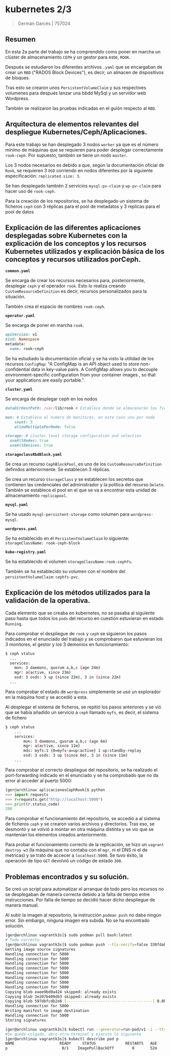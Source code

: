 # kubernetes 2/3

> Germán Garcés | 757024

## Resumen

En esta 2a parte del trabajo se ha comprendido como poner en marcha un clúster de almacenamiento `CEPH` y un gestor para este, `ROOK`.

Después se estudiaron los diferentes archivos `.yaml` que se encargaban de crear un `RBD` ("RADOS Block Devices"), es decir, un almacen de dispositivos de bloques.

Tras esto se crearon unos `PersistentVolumeClaim` y sus respectives volumenes para después lanzar una bbdd MySql y un servidor web Wordpress.

También se realizaron las pruebas indicadas en el guión respecto al `RBD`.

## Arquitectura de elementos relevantes del despliegue Kubernetes/Ceph/Aplicaciones.

Para este trabajo se han desplegado 3 nodos `worker` ya que es el número mínimo de máquinas que se requieren para poder desplegar correctamente `rook-ceph`. Por supuesto, también se tiene un nodo `master`.

Los 3 nodos necesarios es debido a que, según la documentación oficial de `Rook`, se requieren 3 `OSD` corriendo en nodos diferentes por la siguiente especificación: `replicated.size: 3`.

Se han desplegado también 2 servicios `mysql-pv-claim` y `wp-pv-claim` para hacer uso de `rook-ceph`.

Para la creación de los repositorios, se ha desplegado un sistema de ficheros `ceph` con 3 réplicas para el pool de metadatos y 3 replicas para el pool de datos

## Explicación de las diferentes aplicaciones desplegadas sobre Kubernetes con la explicación de los conceptos y  los recursos Kubernetes utilizados y explicación básica de los conceptos y recursos utilizados porCeph.

**`common.yaml`**

Se encarga de crear los recursos necesarios para, posteriormente, desplegar `ceph` y el operador `rook`. Esto lo realiza creando `CustomResourceDefinition` es decir, recursos personalizados para la situación.

También crea el espacio de nombres `rook-ceph`.

**`operator.yaml`**

Se encarga de poner en marcha `rook`.

```ruby
apiVersion: v1
kind: Namespace
metadata:
  name: rook-ceph
```

Se ha estudiado la documentación oficial y se ha visto la utilidad de los recursos `ConfigMap`: "A ConfigMap is an API object used to store non-confidential data in key-value pairs. A ConfigMap allows you to decouple environment-specific configuration from your container images , so that your applications are easily portable.".

**`cluster.yaml`**

Se encarga de desplegar ceph en los nodos

```ruby
dataDirHostPath: /var/lib/rook # Establece donde se almacenarán los ficheros de configuración de ceph

mon: # Establece el numero de monitores, en este caso uno por nodo
    count: 3
    allowMultiplePerNode: false

storage: # cluster level storage configuration and selection
  useAllNodes: true
  useAllDevices: true
```

**`storageclassRbdBlock.yaml`**

Se crea un recurso `CephBlockPool`, es uno de los `CustomResourceDefinition` definidos anteriormente. Se establecen 3 réplicas.

Se crea un recurso `StorageClass` y se establecen los secretos que contienen las credenciales del administrador y la política del recurso `Delete`. También se establece el pool en el que se va a encontrar esta unidad de almacenamiento `replicapool`.

**`mysql.yaml`**

Se ha usado `mysql-persistent-storage` como volumen para `wordpress-mysql`.

**`wordpress.yaml`**

Se ha establecido en el `PersistentVolumeClaim` lo siguiente: `storageClassName: rook-ceph-block`

**`kube-registry.yaml`**

Se ha establecido el volumen `storageClassName:rook-cephfs`.

También se ha establecido su volumen con el nombre del `persistentVolumeClaim`: `cephfs-pvc`.



## Explicación de los métodos utilizados para la validación de la operativa.

Cada elemento que se creaba en kubernetes, no se pasaba al siguiente paso hasta que todos los `pods` del recurso en cuestión 	estuvieran en estado `Running`.

Para comprobar el despliegue de `rook` y `ceph` se siguieron los pasos indicados en el enunciado del trabajo y se comprobaron que estuvieran los 3 monitores, el gestor y los 3 demonios en funcionamiento:

```bash
$ ceph status
  ...
  services:
    mon: 3 daemons, quorum a,b,c (age 24m)
    mgr: a(active, since 23m)
    osd: 3 osds: 3 up (since 22m), 3 in (since 22m)
  ...
```

Para comprobar el estado de `wordpress` simplemente se usó un explorador en la máquina host y se accedió a esta.

Al desplegar el sistema de ficheros, se repitió los pasos anteriores y se vió que se había añadido un servicio a `ceph` llamado `myfs`, es decir, el sistema de fichero

```bash
$ ceph status
	...
	services:
    	mon: 3 daemons, quorum a,b,c (age 6m)
    	mgr: a(active, since 11m)
    	mds: myfs:1 {0=myfs-a=up:active} 1 up:standby-replay
    	osd: 3 osds: 3 up (since 6m), 3 in (since 11m)
    ...
```

Para comprobar el correcto despliegue del repositorio, se ha realizado el port-forwarding indicado en el enunciado y se ha comprobado que no da error al acceder al puerto 5000:

```python
[ger@archlinux aplicacionesCephRook]$ python
>>> import requests
>>> r=requests.get("http://localhost:5000")
>>> print(r.status_code)
200
```

Para comprobar el funcionamiento del repositorio, se accedió a al sistema de ficheros `ceph` y se crearon varios archivos y directorios. Tras eso, se desmontó y se volvió a montar en otra máquina distinta y se vio que se mantenían los elementos creados anteriormente.

Para probar el funcionamiento correcto de la replicación, se hizo un `vagrant destroy w3` (la máquina que no contaba con el `mgr`, ni el DNS ni el de metricas) y se trató de accecer a `localhost:5000`. Se tuvo éxito, la operación de tipo `GET` devolvió un código de estado `200`.

## Problemas encontrados y su solución.

Se creó un script para automatizar el arranque de todo pero los recursos no se desplegaban de manera correcta debido a la falta de tiempo entre instrucciones. Por falta de tiempo se decidió hacer dicho despliegue de manera manual.

Al subir la imagen al repositorio, la instrucción `podman push` no daba ningún error. Sin embargo, ninguna imagen era subida. No se ha encontrado solución.

```bash
[ger@archlinux vagrantk3s]$ sudo podman pull bash:latest
# Todo correcto
[ger@archlinux vagrantk3s]$ sudo podman push --tls-verify=false 330fdabba8e4 localhost:5000/me/prueba:latest
Getting image source signatures
Handling connection for 5000
Handling connection for 5000
Handling connection for 5000
Handling connection for 5000
Handling connection for 5000
Handling connection for 5000
Handling connection for 5000
Handling connection for 5000
Copying blob eaee9bd0a424 skipped: already exists  
Copying blob 3e207b409db3 skipped: already exists  
Copying blob 597dbfcdb2e8 [--------------------------------------] 0.0b / 0.0b
Handling connection for 5000
Writing manifest to image destination
Handling connection for 5000
Storing signatures
```

```bash
[ger@archlinux vagrantk3s]$ kubectl run --generator=run-pod/v1 -i --tty p --image=localhost:5000/user/container  -- sh
#Se queda colgado, abro otra terminal y ejecuto lo siguiente
[ger@archlinux vagrantk3s]$ kubectl describe pod p
NAME                    READY     STATUS             RESTARTS   AGE
p                        0/1    ImagePullBackOff        0       52m
```
